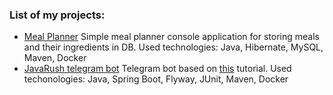 ### List of my projects:
* [Meal Planner](https://github.com/luchbheag/meal-planner) Simple meal planner console application for storing meals and their ingredients in DB. Used technologies: Java, Hibernate, MySQL, Maven, Docker
* [JavaRush telegram bot](https://github.com/luchbheag/javarush-telegrambot) Telegram bot based on [this](https://javarush.com/groups/posts/2935-java-proekt-ot-a-do-ja-pishem-realjhnihy-proekt-dlja-portfolio) tutorial. Used techonologies: Java, Spring Boot, Flyway, JUnit, Maven, Docker

<!--
**luchbheag/luchbheag** is a ✨ _special_ ✨ repository because its `README.md` (this file) appears on your GitHub profile.

Here are some ideas to get you started:

- 🔭 I’m currently working on ...
- 🌱 I’m currently learning ...
- 👯 I’m looking to collaborate on ...
- 🤔 I’m looking for help with ...
- 💬 Ask me about ...
- 📫 How to reach me: ...
- 😄 Pronouns: ...
- ⚡ Fun fact: ...
-->
